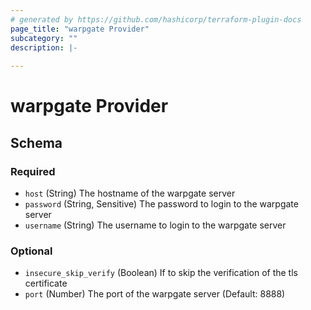 ```yaml
---
# generated by https://github.com/hashicorp/terraform-plugin-docs
page_title: "warpgate Provider"
subcategory: ""
description: |-
  
---
```


# warpgate Provider





<!-- schema generated by tfplugindocs -->
## Schema

### Required

- `host` (String) The hostname of the warpgate server
- `password` (String, Sensitive) The password to login to the warpgate server
- `username` (String) The username to login to the warpgate server

### Optional

- `insecure_skip_verify` (Boolean) If to skip the verification of the tls certificate
- `port` (Number) The port of the warpgate server (Default: 8888)
